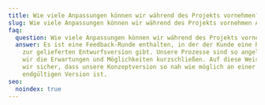 ```yaml
---
title: Wie viele Anpassungen können wir während des Projekts vornehmen? (Anzeige)
slug: Wie viele Anpassungen können wir während des Projekts vornehmen Anzeige
faq:
  question: Wie viele Anpassungen können wir während des Projekts vornehmen? (Anzeige)
  answer: Es ist eine Feedback-Runde enthalten, in der der Kunde eine Rückmeldung
    zur gelieferten Entwurfsversion gibt. Unsere Prozesse sind so angelegt, dass
    wir die Erwartungen und Möglichkeiten kurzschließen. Auf diese Weise stellen
    wir sicher, dass unsere Konzeptversion so nah wie möglich an einer
    endgültigen Version ist.
seo:
  noindex: true
---
```

